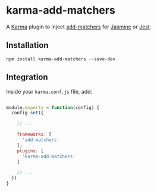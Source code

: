 # karma-add-matchers

A [Karma](http://karma-runner.github.io/) plugin to inject [add-matchers](https://github.com/JamieMason/add-matchers) for [Jasmine](http://jasmine.github.io/) or [Jest](https://facebook.github.io/jest/).

## Installation

```
npm install karma-add-matchers --save-dev
```

## Integration

Inside your `karma.conf.js` file, add:

```javascript

module.exports = function(config) {
  config.set({

    // ...

    frameworks: [
      'add-matchers'
    ],
    plugins: [
      'karma-add-matchers'
    ]

    // ...
  })
}
```
